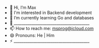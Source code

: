 - 👋 Hi, I’m Max
- 👀 I'm interested in Backend development
- 🌱 I’m currently learning Go and databases
- 💞️ _______________________________________
- 📫 How to reach me: msprog@icloud.com
- 😄 Pronouns: He | Him
- ⚡ _______________________________________

<!---
Maxim111111111/Maxim111111111 is a ✨ special ✨ repository because its `README.md` (this file) appears on your GitHub profile.
You can click the Preview link to take a look at your changes.
--->
